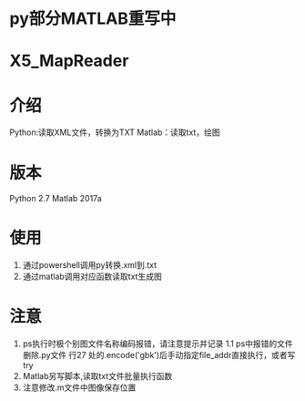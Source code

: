# py部分MATLAB重写中
# X5_MapReader
# 介绍
  Python:读取XML文件，转换为TXT
  Matlab：读取txt，绘图
# 版本
  Python 2.7
  Matlab 2017a
# 使用
  1.  通过powershell调用py转换.xml到.txt
  2.  通过matlab调用对应函数读取txt生成图
# 注意
  1.  ps执行时极个别图文件名称编码报错，请注意提示并记录
  1.1 ps中报错的文件删除.py文件 行27 处的.encode('gbk')后手动指定file_addr直接执行，或者写try
  2.  Matlab另写脚本,读取txt文件批量执行函数
  3.  注意修改.m文件中图像保存位置
